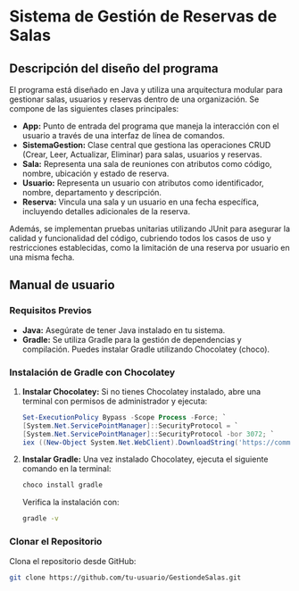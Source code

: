 # Sistema de Gestión de Reservas de Salas

## Descripción del diseño del programa

El programa está diseñado en Java y utiliza una arquitectura modular para gestionar salas, usuarios y reservas dentro de una organización. Se compone de las siguientes clases principales:

- **App:** Punto de entrada del programa que maneja la interacción con el usuario a través de una interfaz de línea de comandos.
- **SistemaGestion:** Clase central que gestiona las operaciones CRUD (Crear, Leer, Actualizar, Eliminar) para salas, usuarios y reservas.
- **Sala:** Representa una sala de reuniones con atributos como código, nombre, ubicación y estado de reserva.
- **Usuario:** Representa un usuario con atributos como identificador, nombre, departamento y descripción.
- **Reserva:** Vincula una sala y un usuario en una fecha específica, incluyendo detalles adicionales de la reserva.

Además, se implementan pruebas unitarias utilizando JUnit para asegurar la calidad y funcionalidad del código, cubriendo todos los casos de uso y restricciones establecidas, como la limitación de una reserva por usuario en una misma fecha.

## Manual de usuario

### Requisitos Previos

- **Java:** Asegúrate de tener Java instalado en tu sistema.
- **Gradle:** Se utiliza Gradle para la gestión de dependencias y compilación. Puedes instalar Gradle utilizando Chocolatey (choco).

### Instalación de Gradle con Chocolatey

1. **Instalar Chocolatey:** Si no tienes Chocolatey instalado, abre una terminal con permisos de administrador y ejecuta:

    ```powershell
    Set-ExecutionPolicy Bypass -Scope Process -Force; `
    [System.Net.ServicePointManager]::SecurityProtocol = `
    [System.Net.ServicePointManager]::SecurityProtocol -bor 3072; `
    iex ((New-Object System.Net.WebClient).DownloadString('https://community.chocolatey.org/install.ps1'))
    ```

2. **Instalar Gradle:** Una vez instalado Chocolatey, ejecuta el siguiente comando en la terminal:

    ```bash
    choco install gradle
    ```

    Verifica la instalación con:

    ```bash
    gradle -v
    ```

### Clonar el Repositorio

Clona el repositorio desde GitHub:

```bash
git clone https://github.com/tu-usuario/GestiondeSalas.git
